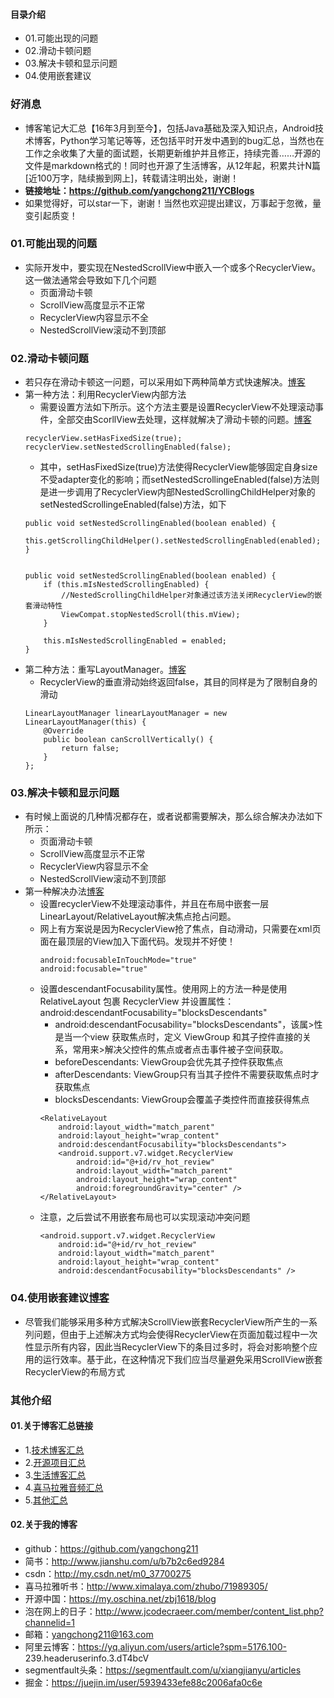 #### 目录介绍
- 01.可能出现的问题
- 02.滑动卡顿问题
- 03.解决卡顿和显示问题
- 04.使用嵌套建议




### 好消息
- 博客笔记大汇总【16年3月到至今】，包括Java基础及深入知识点，Android技术博客，Python学习笔记等等，还包括平时开发中遇到的bug汇总，当然也在工作之余收集了大量的面试题，长期更新维护并且修正，持续完善……开源的文件是markdown格式的！同时也开源了生活博客，从12年起，积累共计N篇[近100万字，陆续搬到网上]，转载请注明出处，谢谢！
- **链接地址：https://github.com/yangchong211/YCBlogs**
- 如果觉得好，可以star一下，谢谢！当然也欢迎提出建议，万事起于忽微，量变引起质变！




### 01.可能出现的问题
- 实际开发中，要实现在NestedScrollView中嵌入一个或多个RecyclerView。这一做法通常会导致如下几个问题
    - 页面滑动卡顿
    - ScrollView高度显示不正常
    - RecyclerView内容显示不全
    - NestedScrollView滚动不到顶部



### 02.滑动卡顿问题
- 若只存在滑动卡顿这一问题，可以采用如下两种简单方式快速解决。[博客](https://github.com/yangchong211/YCBlogs)
- 第一种方法：利用RecyclerView内部方法
    - 需要设置方法如下所示。这个方法主要是设置RecyclerView不处理滚动事件，全部交由ScorllView去处理，这样就解决了滑动卡顿的问题。[博客](https://github.com/yangchong211/YCBlogs)
    ```
    recyclerView.setHasFixedSize(true);
    recyclerView.setNestedScrollingEnabled(false);
    ```
    - 其中，setHasFixedSize(true)方法使得RecyclerView能够固定自身size不受adapter变化的影响；而setNestedScrollingeEnabled(false)方法则是进一步调用了RecyclerView内部NestedScrollingChildHelper对象的setNestedScrollingeEnabled(false)方法，如下
    ```
    public void setNestedScrollingEnabled(boolean enabled) {
        this.getScrollingChildHelper().setNestedScrollingEnabled(enabled);
    }
    
    
    public void setNestedScrollingEnabled(boolean enabled) {
        if (this.mIsNestedScrollingEnabled) {
            //NestedScrollingChildHelper对象通过该方法关闭RecyclerView的嵌套滑动特性
            ViewCompat.stopNestedScroll(this.mView);
        }

        this.mIsNestedScrollingEnabled = enabled;
    }
    ```
- 第二种方法：重写LayoutManager。[博客](https://github.com/yangchong211/YCBlogs)
    - RecyclerView的垂直滑动始终返回false，其目的同样是为了限制自身的滑动
    ```
    LinearLayoutManager linearLayoutManager = new LinearLayoutManager(this) {
        @Override
        public boolean canScrollVertically() {
            return false;
        }
    };
    ```



### 03.解决卡顿和显示问题
- 有时候上面说的几种情况都存在，或者说都需要解决，那么综合解决办法如下所示：
    - 页面滑动卡顿
    - ScrollView高度显示不正常
    - RecyclerView内容显示不全
    - NestedScrollView滚动不到顶部
- 第一种解决办法[博客](https://github.com/yangchong211/YCBlogs)
    - 设置recyclerView不处理滚动事件，并且在布局中嵌套一层LinearLayout/RelativeLayout解决焦点抢占问题。
    - 网上有方案说是因为RecyclerView抢了焦点，自动滑动，只需要在xml页面在最顶层的View加入下面代码。发现并不好使！
        ```
        android:focusableInTouchMode="true"
        android:focusable="true"
        ```
    - 设置descendantFocusability属性。使用网上的方法一种是使用 RelativeLayout 包裹 RecyclerView 并设置属性：android:descendantFocusability="blocksDescendants"
        - android:descendantFocusability="blocksDescendants"，该属>性是当一个view 获取焦点时，定义 ViewGroup 和其子控件直接的关系，常用来>解决父控件的焦点或者点击事件被子空间获取。
        - beforeDescendants: ViewGroup会优先其子控件获取焦点
        - afterDescendants: ViewGroup只有当其子控件不需要获取焦点时才获取焦点
        - blocksDescendants: ViewGroup会覆盖子类控件而直接获得焦点
        ```
        <RelativeLayout
            android:layout_width="match_parent"
            android:layout_height="wrap_content"
            android:descendantFocusability="blocksDescendants">
            <android.support.v7.widget.RecyclerView
                android:id="@+id/rv_hot_review"
                android:layout_width="match_parent"
                android:layout_height="wrap_content"
                android:foregroundGravity="center" />
        </RelativeLayout>
        ```
    - 注意，之后尝试不用嵌套布局也可以实现滚动冲突问题
        ```
        <android.support.v7.widget.RecyclerView
            android:id="@+id/rv_hot_review"
            android:layout_width="match_parent"
            android:layout_height="wrap_content"
            android:descendantFocusability="blocksDescendants" />
        ```



### 04.使用嵌套建议[博客](https://github.com/yangchong211/YCBlogs)
- 尽管我们能够采用多种方式解决ScrollView嵌套RecyclerView所产生的一系列问题，但由于上述解决方式均会使得RecyclerView在页面加载过程中一次性显示所有内容，因此当RecyclerView下的条目过多时，将会对影响整个应用的运行效率。基于此，在这种情况下我们应当尽量避免采用ScrollView嵌套RecyclerView的布局方式






### 其他介绍
#### 01.关于博客汇总链接
- 1.[技术博客汇总](https://www.jianshu.com/p/614cb839182c)
- 2.[开源项目汇总](https://blog.csdn.net/m0_37700275/article/details/80863574)
- 3.[生活博客汇总](https://blog.csdn.net/m0_37700275/article/details/79832978)
- 4.[喜马拉雅音频汇总](https://www.jianshu.com/p/f665de16d1eb)
- 5.[其他汇总](https://www.jianshu.com/p/53017c3fc75d)



#### 02.关于我的博客
- github：https://github.com/yangchong211
- 简书：http://www.jianshu.com/u/b7b2c6ed9284
- csdn：http://my.csdn.net/m0_37700275
- 喜马拉雅听书：http://www.ximalaya.com/zhubo/71989305/
- 开源中国：https://my.oschina.net/zbj1618/blog
- 泡在网上的日子：http://www.jcodecraeer.com/member/content_list.php?channelid=1
- 邮箱：yangchong211@163.com
- 阿里云博客：https://yq.aliyun.com/users/article?spm=5176.100- 239.headeruserinfo.3.dT4bcV
- segmentfault头条：https://segmentfault.com/u/xiangjianyu/articles
- 掘金：https://juejin.im/user/5939433efe88c2006afa0c6e






